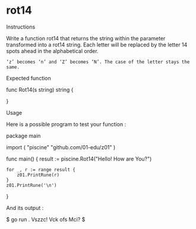 # rot14

Instructions

Write a function rot14 that returns the string within the parameter transformed into a rot14 string. Each letter will be replaced by the letter 14 spots ahead in the alphabetical order.

    ‘z’ becomes ‘n’ and ‘Z’ becomes ‘N’. The case of the letter stays the same.

Expected function

func Rot14(s string) string {

}

Usage

Here is a possible program to test your function :

package main

import (
"piscine"
"github.com/01-edu/z01"
)

func main() {
result := piscine.Rot14("Hello! How are You?")

    for _, r := range result {
    	z01.PrintRune(r)
    }
    z01.PrintRune('\n')

}

And its output :

$ go run .
Vszzc! Vck ofs Mci?
$
